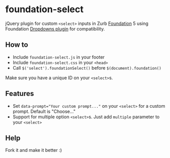 foundation-select
=================

jQuery plugin for custom `<select>` inputs in Zurb [Foundation](http://foundation.zurb.com/) 5 using Foundation [Dropdowns plugin](http://foundation.zurb.com/docs/components/dropdown.html) for compatibility.

## How to

* Include `foundation-select.js` in your footer
* Include `foundation-select.css` in your `<head>`
* Call `$('select').foundationSelect()` before `$(document).foundation()`

Make sure you have a unique ID on your `<select>`s.

## Features

* Set `data-prompt="Your custom prompt..."` on your `<select>` for a custom prompt. Default is "Choose..."
* Support for multiple option `<select>`s. Just add `multiple` parameter to your `<select>`

## Help

Fork it and make it better :)